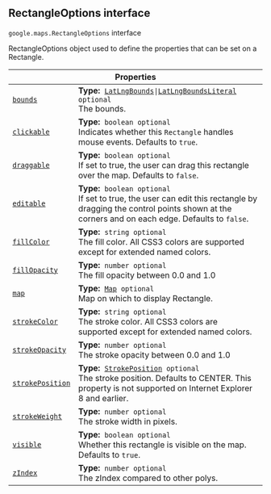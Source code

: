 
<h2 id="RectangleOptions">RectangleOptions interface</h2>
<p>
<code><span itemprop="path">google.maps</span>.<span itemprop="name">RectangleOptions</span></code>
interface
</p>
<p>RectangleOptions object used to define the properties that can be set on a Rectangle.</p>
<div class="devsite-table-wrapper"><table class="properties responsive" summary="interface RectangleOptions - Properties">
<thead>
<tr><th colspan="2">Properties</th>
</tr></thead>
<tbody>
<tr id="RectangleOptions.bounds">
<td itemprop="property"><code><a class="secret-link" href="#RectangleOptions.bounds"><span>bounds</span></a></code></td>
<td><div><strong>Type:</strong>&nbsp; <code><a href="LatLngBounds.md">LatLngBounds</a>|<a href="LatLngBoundsLiteral.md">LatLngBoundsLiteral</a> <span class="optional-type-annotation">optional</span></code></div>
<div class="desc">The bounds.</div></td>
</tr>
<tr id="RectangleOptions.clickable">
<td itemprop="property"><code><a class="secret-link" href="#RectangleOptions.clickable"><span>clickable</span></a></code></td>
<td><div><strong>Type:</strong>&nbsp; <code>boolean <span class="optional-type-annotation">optional</span></code></div>
<div class="desc">Indicates whether this <code>Rectangle</code> handles mouse events. Defaults to <code>true</code>.</div></td>
</tr>
<tr id="RectangleOptions.draggable">
<td itemprop="property"><code><a class="secret-link" href="#RectangleOptions.draggable"><span>draggable</span></a></code></td>
<td><div><strong>Type:</strong>&nbsp; <code>boolean <span class="optional-type-annotation">optional</span></code></div>
<div class="desc">If set to true, the user can drag this rectangle over the map. Defaults to <code>false</code>.</div></td>
</tr>
<tr id="RectangleOptions.editable">
<td itemprop="property"><code><a class="secret-link" href="#RectangleOptions.editable"><span>editable</span></a></code></td>
<td><div><strong>Type:</strong>&nbsp; <code>boolean <span class="optional-type-annotation">optional</span></code></div>
<div class="desc">If set to true, the user can edit this rectangle by dragging the control points shown at the corners and on each edge. Defaults to <code>false</code>.</div></td>
</tr>
<tr id="RectangleOptions.fillColor">
<td itemprop="property"><code><a class="secret-link" href="#RectangleOptions.fillColor"><span>fillColor</span></a></code></td>
<td><div><strong>Type:</strong>&nbsp; <code>string <span class="optional-type-annotation">optional</span></code></div>
<div class="desc">The fill color. All CSS3 colors are supported except for extended named colors.</div></td>
</tr>
<tr id="RectangleOptions.fillOpacity">
<td itemprop="property"><code><a class="secret-link" href="#RectangleOptions.fillOpacity"><span>fillOpacity</span></a></code></td>
<td><div><strong>Type:</strong>&nbsp; <code>number <span class="optional-type-annotation">optional</span></code></div>
<div class="desc">The fill opacity between 0.0 and 1.0</div></td>
</tr>
<tr id="RectangleOptions.map">
<td itemprop="property"><code><a class="secret-link" href="#RectangleOptions.map"><span>map</span></a></code></td>
<td><div><strong>Type:</strong>&nbsp; <code><a href="Map.md">Map</a> <span class="optional-type-annotation">optional</span></code></div>
<div class="desc">Map on which to display Rectangle.</div></td>
</tr>
<tr id="RectangleOptions.strokeColor">
<td itemprop="property"><code><a class="secret-link" href="#RectangleOptions.strokeColor"><span>strokeColor</span></a></code></td>
<td><div><strong>Type:</strong>&nbsp; <code>string <span class="optional-type-annotation">optional</span></code></div>
<div class="desc">The stroke color. All CSS3 colors are supported except for extended named colors.</div></td>
</tr>
<tr id="RectangleOptions.strokeOpacity">
<td itemprop="property"><code><a class="secret-link" href="#RectangleOptions.strokeOpacity"><span>strokeOpacity</span></a></code></td>
<td><div><strong>Type:</strong>&nbsp; <code>number <span class="optional-type-annotation">optional</span></code></div>
<div class="desc">The stroke opacity between 0.0 and 1.0</div></td>
</tr>
<tr id="RectangleOptions.strokePosition">
<td itemprop="property"><code><a class="secret-link" href="#RectangleOptions.strokePosition"><span>strokePosition</span></a></code></td>
<td><div><strong>Type:</strong>&nbsp; <code><a href="StrokePosition.md">StrokePosition</a> <span class="optional-type-annotation">optional</span></code></div>
<div class="desc">The stroke position. Defaults to CENTER. This property is not supported on Internet Explorer 8 and earlier.</div></td>
</tr>
<tr id="RectangleOptions.strokeWeight">
<td itemprop="property"><code><a class="secret-link" href="#RectangleOptions.strokeWeight"><span>strokeWeight</span></a></code></td>
<td><div><strong>Type:</strong>&nbsp; <code>number <span class="optional-type-annotation">optional</span></code></div>
<div class="desc">The stroke width in pixels.</div></td>
</tr>
<tr id="RectangleOptions.visible">
<td itemprop="property"><code><a class="secret-link" href="#RectangleOptions.visible"><span>visible</span></a></code></td>
<td><div><strong>Type:</strong>&nbsp; <code>boolean <span class="optional-type-annotation">optional</span></code></div>
<div class="desc">Whether this rectangle is visible on the map. Defaults to <code>true</code>.</div></td>
</tr>
<tr id="RectangleOptions.zIndex">
<td itemprop="property"><code><a class="secret-link" href="#RectangleOptions.zIndex"><span>zIndex</span></a></code></td>
<td><div><strong>Type:</strong>&nbsp; <code>number <span class="optional-type-annotation">optional</span></code></div>
<div class="desc">The zIndex compared to other polys.</div></td>
</tr>
</tbody>
</table></div>
<script src="replace_links.js"></script>
